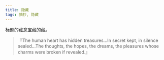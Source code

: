 ```yaml
---
title: 隐藏
tags: 摘抄, 隐藏
---
```



标题的藏念宝藏的藏。

> 『The human heart has hidden treasures...In secret kept, in silence sealed...The thoughts, the hopes, the dreams, the pleasures whose charms were broken if revealed.』

